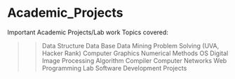# Academic_Projects
Important Academic Projects/Lab work
Topics covered:
>> Data Structure
>> Data Base
>> Data Mining
>> Problem Solving (UVA, Hacker Rank)
>> Computer Graphics
>> Numerical Methods
>> OS
>> Digital Image Processing
>> Algorithm
>> Compiler
>> Computer Networks
>> Web Programming Lab
>> Software Development Projects
